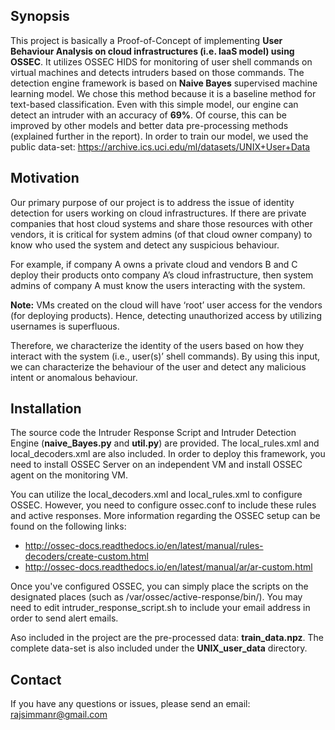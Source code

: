 ## Synopsis

This project is basically a Proof-of-Concept of implementing **User Behaviour Analysis on cloud infrastructures (i.e. IaaS model) using OSSEC**. It utilizes OSSEC HIDS for monitoring of user shell commands on virtual machines and detects intruders based on those commands. The detection engine framework is based on **Naive Bayes** supervised machine learning model. We chose this method because it is a baseline method for text-based classification. Even with this simple model, our engine can detect an intruder with an accuracy of **69%**. Of course, this can be improved by other models and better data pre-processing methods (explained further in the report). In order to train our model, we used the public data-set: https://archive.ics.uci.edu/ml/datasets/UNIX+User+Data 

## Motivation

Our primary purpose of our project is to address the issue of identity detection for users working on cloud infrastructures. If there are private companies that host cloud systems and share those
resources with other vendors, it is critical for system admins (of that cloud owner company) to know who used the system and detect any suspicious behaviour.

For example, if company A owns a private cloud and vendors B and C deploy their products onto company A’s cloud infrastructure, then system admins of company A must know the users interacting with the system.

**Note:** VMs created on the cloud will have ‘root’ user access for the vendors (for deploying products). Hence, detecting unauthorized access by utilizing usernames is superfluous.

Therefore, we characterize the identity of the users based on how they interact with the system (i.e., user(s)’ shell commands). By using this input, we can characterize the behaviour of the user and detect any malicious intent or anomalous behaviour.

## Installation

The source code the Intruder Response Script and Intruder Detection Engine (**naive_Bayes.py** and **util.py**) are provided. The local_rules.xml and local_decoders.xml are also included. 
In order to deploy this framework, you need to install OSSEC Server on an independent VM and install OSSEC agent on the monitoring VM. 

You can utilize the local_decoders.xml and local_rules.xml to configure OSSEC. However, you need to configure ossec.conf to include these rules and active responses. 
More information regarding the OSSEC setup can be found on the following links:
- http://ossec-docs.readthedocs.io/en/latest/manual/rules-decoders/create-custom.html
- http://ossec-docs.readthedocs.io/en/latest/manual/ar/ar-custom.html

Once you've configured OSSEC, you can simply place the scripts on the designated places (such as /var/ossec/active-response/bin/). You may need to edit intruder_response_script.sh to include your email address in order to send alert emails.

Aso included in the project are the pre-processed data: **train_data.npz**. The complete data-set is also included under the **UNIX_user_data** directory.

## Contact

If you have any questions or issues, please send an email: rajsimmanr@gmail.com 
